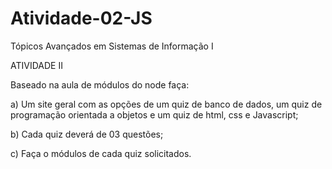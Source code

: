 # Atividade-02-JS

Tópicos Avançados em Sistemas de Informação I

ATIVIDADE II 


Baseado na aula de módulos do node faça:

a) Um site geral com as opções de um quiz de banco de dados, um quiz de programação orientada a objetos e um quiz de html, css e Javascript;

b) Cada quiz deverá de 03 questões;

c) Faça o módulos de cada quiz solicitados.
